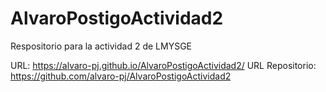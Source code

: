 # AlvaroPostigoActividad2
Respositorio para la actividad 2 de LMYSGE

URL: https://alvaro-pj.github.io/AlvaroPostigoActividad2/
URL Repositorio: https://github.com/alvaro-pj/AlvaroPostigoActividad2
